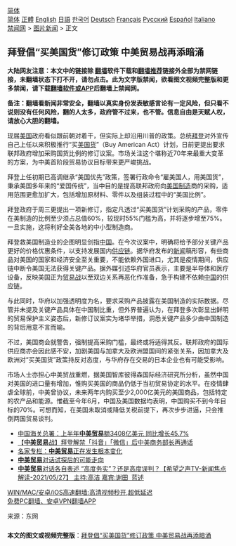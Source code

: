  <!-- 面包屑导航 --> <div class="breadcrumb"><!-- GTranslate: https://gtranslate.io/ -->  <div class="switcher notranslate">  <div class="selected">  <a href="#" onclick="return false;"> 简体</a>  </div>  <div class="option">  <a href="https://www.bannedbook.org" onclick="doGTranslate('zh-CN|zh-CN');jQuery('div.switcher div.selected a').html(jQuery(this).html());return false;" title="简体中文" class="nturl selected"> 简体</a>  <a href="https://www.bannedbook.org/zh-tw/" onclick="doGTranslate('zh-CN|zh-TW');jQuery('div.switcher div.selected a').html(jQuery(this).html());return false;" title="繁體中文" class="nturl"> 正體</a>  <a href="https://www.bannedbook.org/en/" onclick="doGTranslate('zh-CN|en');jQuery('div.switcher div.selected a').html(jQuery(this).html());return false;" title="English" class="nturl"> English</a>  <a href="https://www.bannedbook.org/ja/" onclick="doGTranslate('zh-CN|ja');jQuery('div.switcher div.selected a').html(jQuery(this).html());return false;" title="日本語" class="nturl"> 日語</a>  <a href="https://www.bannedbook.org/ko/" onclick="doGTranslate('zh-CN|ko');jQuery('div.switcher div.selected a').html(jQuery(this).html());return false;" title="한국어" class="nturl"> 한국어</a>  <a href="https://www.bannedbook.org/de/" onclick="doGTranslate('zh-CN|de');jQuery('div.switcher div.selected a').html(jQuery(this).html());return false;" title="Deutsch" class="nturl"> Deutsch</a>  <a href="https://www.bannedbook.org/fr/" onclick="doGTranslate('zh-CN|fr');jQuery('div.switcher div.selected a').html(jQuery(this).html());return false;" title="Français" class="nturl"> Français</a>  <a href="https://www.bannedbook.org/ru/" onclick="doGTranslate('zh-CN|ru');jQuery('div.switcher div.selected a').html(jQuery(this).html());return false;" title="Русский" class="nturl"> Русский</a>  <a href="https://www.bannedbook.org/es/" onclick="doGTranslate('zh-CN|es');jQuery('div.switcher div.selected a').html(jQuery(this).html());return false;" title="Español" class="nturl"> Español</a>  <a href="https://www.bannedbook.org/it/" onclick="doGTranslate('zh-CN|it');jQuery('div.switcher div.selected a').html(jQuery(this).html());return false;" title="Italiano" class="nturl"> Italiano</a>  </div>  </div>      <div class='breadcrumb-sub'><!-- Breadcrumb NavXT 6.3.0 --> <a href="https://www.bannedbook.org/" class="home">禁闻网</a> &gt; <a href="https://www.bannedbook.org/bnews/topimagenews/" class="category">图片新闻</a> &gt; 正文</div></div><h2>拜登倡“买美国货”修订政策 中美贸易战再添暗涌</h2> <p class="notice"><b>大陆网友注意：本文中的链接除 <a href="https://github.com/bannedbook/fanqiang" >翻墙</a>软件下载和<a href="https://github.com/killgcd/justmysocks/blob/master/README.md">翻墙推荐</a>链接外全部为禁网链接，未翻墙状态下打不开，请勿点击。此为文字版禁闻，欲看图文视频完整版和更多禁闻，请下载<a href="https://github.com/bannedbook/fanqiang">翻墙软件或APP</a>后翻墙上禁闻网。</p><p>备注：翻墙看新闻非常安全，翻墙以真实身份发表敏感言论有一定风险，但只看不说则没有任何风险，翻的人太多，政府管不过来，也不管。信息自由是天赋人权，请放心大胆的翻墙。</b></p>  <div class="entry"> <p id="conimg">现届<a href="https://www.bannedbook.org/bnews/tag/%e7%be%8e%e5%9b%bd/" class="st_tag internal_tag" rel="tag" title="标签 美国 下的日志">美国</a>政府看似跟前朝对着干，但实际上却沿用川普的政策。总统<a href="https://www.bannedbook.org/bnews/tag/%e6%8b%9c%e7%99%bb/" class="st_tag internal_tag" rel="tag" title="标签 拜登 下的日志">拜登</a>对外宣传自己上任以来积极推行“买<a href="https://www.bannedbook.org/bnews/tag/%E7%BE%8E%E5%9B%BD%E8%B4%A7/" class="st_tag internal_tag" rel="tag" title="标签 美国货 下的日志">美国货</a>”（Buy American Act）计划，日前更提出要求联邦政府增加采购国货比例的修订议案。市场关注这个堪称近70年来最重大变革的方案，为中美首阶段贸易协议目标带来更严峻挑战。</p> <p>拜登上任初期已高调继承“美国优先”政策，签署行政命令“雇美国人，用美国货”，秉承美国多年来的“爱国传统”，当中目的是提高联邦政府向<a href="https://www.bannedbook.org/bnews/tag/%E7%BE%8E%E5%9B%BD%E5%88%B6%E9%80%A0/" class="st_tag internal_tag" rel="tag" title="标签 美国制造 下的日志">美国制造</a>商的采购，适用范围更愈加扩大，包括增加原材料、零件以及组装过程中的“美国比例”。</p>  <p>拜登政府于周三更提出一项新修订，指定凡透过“买美国货”计划采购的产品，零件在美制造的比例至少须占总值60%，较现时55%门槛为高，并将逐步增至75%。一旦实施，这将利好全美各地的中小型制造商。</p> <p>拜登救美国制造业的企图明显剑指<span class='wp_keywordlink_affiliate'><a href="https://www.bannedbook.org/" title="中国" target="_blank">中国</a></span>。在今次议案中，明确将给予部分关键产品更好的价格优惠条件，以支持发展国内<a href="https://www.bannedbook.org/bnews/tag/%E4%BE%9B%E5%BA%94%E9%93%BE/" class="st_tag internal_tag" rel="tag" title="标签 供应链 下的日志">供应链</a>。据华府发布的<span class='wp_keywordlink_affiliate'><a href="https://www.bannedbook.org/" title="新闻">新闻</a></span>稿形容，有些商品对美国的国家和经济安全至关重要，不能依赖外国进口，尤其是疫情期间，供应链中断令美国无法获得关键产品。据外媒引述华府官员表示，主要是半导体和医疗设备，反映美国正为<a href="https://www.bannedbook.org/bnews/tag/%e8%b4%b8%e6%98%93%e6%88%98/" class="st_tag internal_tag" rel="tag" title="标签 贸易战 下的日志">贸易战</a>以至双边关系再恶化作准备，急于构建不依赖<a href="https://www.bannedbook.org/bnews/tag/%E4%B8%AD%E5%9B%BD/" class="st_tag internal_tag" rel="tag" title="标签 中国 下的日志">中国</a>的供应链。</p>  <p>与此同时，华府以加强透明度为名，要求采购产品披露在美国制造的实际数据。尽管并未提及关键产品具体在中国制比重，但外界普遍认为，在拜登多次彰显出鲜明的贸易保护主义姿态后，新修订议案实为堵华举措，洞悉关键产品多少由中国制造的背后用意不言而喻。</p> <p>不过，美国商会就警告，强制提高采购门槛，最终或将适得其反。联邦政府的国际供应商亦会因此感不安，加剧美国与加拿大及欧洲盟国间的紧张关系，因加拿大及欧洲对“买美国货”政策持反对态度，与华府存在交易的日本企业也有可能受影响。</p>  <p>市场人士亦担心中美贸战重燃，据美国智库彼得森国际经济研究所分析，虽然中国对美国的进口量有增加，惟购买美国的商品仍低于当初贸易协定的水平。在疫情肆虐全球前，中美曾协议，未来两年内购买至少2,000亿美元的美国商品，包括特定的农产品和能源。惟截至今年6月，中国及美国数据均表明，中国购买不到今年目标的70%。可想而知，在美国未取消或降低关税前提下，再次步步进逼，只会推倒两国贸易谈判。</p> <ul class='op-related-articles' title='相关阅读'> <li><a href='https://www.bannedbook.org/bnews/baitai/20210713/1586111.html' target='_blank'>中国海关总署：上半年<b>中美贸易</b>额3408亿美元 同比增长45.7%</a></li> <li><a href='https://www.bannedbook.org/bnews/headline/20210610/1564222.html' target='_blank'>【<b>中美贸易</b>战】拜登解禁「抖音」「微信」后中美商务部长再通话</a></li> <li><a href='https://www.bannedbook.org/bnews/cnnews/20210606/1561149.html' target='_blank'>名家专栏：<b>中美贸易</b>正在发生根本变化</a></li> <li><a href='https://www.bannedbook.org/bnews/ssgc/20210529/1555798.html' target='_blank'><b>中美贸易</b>对话试探后的可能走向</a></li> <li><a href='https://www.bannedbook.org/bnews/comments/20210528/1555338.html' target='_blank'><b>中美贸易</b>对话各自表述 “高度务实”？还是高度误判？【希望之声TV-新闻焦点解读-2021/05/27】 主持:高洁  嘉宾:谢田  蓝述</a></li> </ul> <p class="texttj"> <a href="https://github.com/bannedbook/fanqiang/wiki/V2ray%E6%9C%BA%E5%9C%BA" target="_blank">WIN/MAC/安卓/iOS高速翻墙:高清视频秒开,超低延迟</a><br/> <a href="https://github.com/bannedbook/fanqiang/wiki/%E7%A6%81%E9%97%BB%E7%BD%91%E5%AE%89%E5%8D%93%E7%BF%BB%E5%A2%99%E6%96%B0%E9%97%BBAPP" target="_blank">免费PC翻墙、安卓VPN翻墙APP</a></p> <p> 来源：东网 </p><a name='sharetosocial'></a>  <div style="margin-bottom:5px;padding-bottom:5px;clear:both"> <div id="archive-pix-1" class="banner-ads"> <!-- AuctionX Display platform tag START --> <div id="26318x728x90x621x_ADSLOT2" clicktrack="%%CLICK_URL_ESC%%"></div> <!-- AuctionX Display platform tag END --> </div> <div id="archive-pix-2" class="banner-ads"> <!-- AuctionX Display platform tag START --> <div id="26315x300x250x621x_ADSLOT2" clicktrack="%%CLICK_URL_ESC%%"></div> <!-- AuctionX Display platform tag END --> </div> </div>  <div id="archive-pix-1" class="banner-ads"> <!-- AuctionX Display platform tag START --> <div id="26318x728x90x621x_ADSLOT3" clicktrack="%%CLICK_URL_ESC%%"></div> <!-- AuctionX Display platform tag END --> </div> <div><b>本文的图文或视频完整版</b>：<a href='https://www.bannedbook.org/bnews/topimagenews/20210730/1596693.html'>拜登倡“买美国货”修订政策 中美贸易战再添暗涌</a></div>  </div><!--END ENTRY--> 